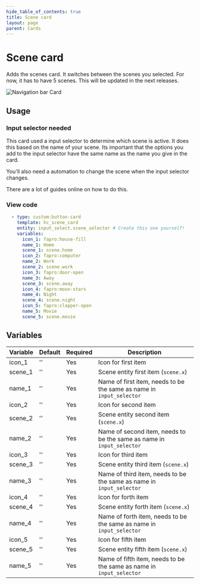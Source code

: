```yaml
---
hide_table_of_contents: true
title: Scene card
layout: page
parent: Cards
---
```


# Scene card

Adds the scenes card. It switches between the scenes you selected. For now, it has to have 5 scenes. This will be updated in the next releases.

![Navigation bar Card](../../../assets/images/cards/hc_scene_card/scenecard_light.png)

## Usage

### Input selector needed
This card used a input selector to determine which scene is active. It does this based on the name of your scene. Its important that the options you add to the input selector have the same name as the name you give in the card.

You'll also need a automation to change the scene when the input selector changes.

There are a lot of guides online on how to do this.

### View code

```yaml
  - type: custom:button-card
    template: hc_scene_card
    entity: input_select.scene_selector # Create this one yourself!
    variables:
      icon_1: fapro:house-fill
      name_1: Home
      scene_1: scene.home
      icon_2: fapro:computer
      name_2: Work
      scene_2: scene.work
      icon_3: fapro:door-open
      name_3: Away
      scene_3: scene.away
      icon_4: fapro:moon-stars
      name_4: Night
      scene_4: scene.night      
      icon_5: fapro:clapper-open
      name_5: Movie
      scene_5: scene.movie
```

## Variables

| Variable | Default | Required | Description|
|----------|---------|----------|------------|
| icon_1 | '' | Yes | Icon for first item |
| scene_1 | '' | Yes | Scene entity first item (`scene.x`) |
| name_1 | '' | Yes | Name of first item, needs to be the same as name in `input_selector` |
| icon_2 | '' | Yes | Icon for second item |
| scene_2 | '' | Yes | Scene entity second item (`scene.x`) |
| name_2 | '' | Yes | Name of second item, needs to be the same as name in `input_selector` |
| icon_3 | '' | Yes | Icon for third item |
| scene_3 | '' | Yes | Scene entity third item (`scene.x`) |
| name_3 | '' | Yes | Name of third item, needs to be the same as name in `input_selector` |
| icon_4 | '' | Yes | Icon for forth item |
| scene_4 | '' | Yes | Scene entity forth item (`scene.x`) |
| name_4 | '' | Yes | Name of forth item, needs to be the same as name in `input_selector` |
| icon_5 | '' | Yes | Icon for fifth item |
| scene_5 | '' | Yes | Scene entity fifth item (`scene.x`) |
| name_5 | '' | Yes | Name of fifth item, needs to be the same as name in `input_selector` |